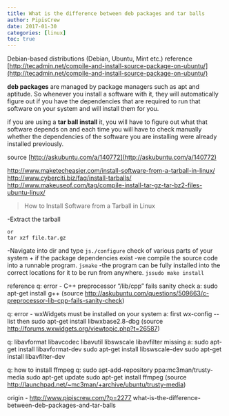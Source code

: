 ```yaml
---
title: What is the difference between deb packages and tar balls
author: PipisCrew
date: 2017-01-30
categories: [linux]
toc: true
---
```


Debian-based distributions (Debian, Ubuntu, Mint etc.)
reference 
[http://tecadmin.net/compile-and-install-source-package-on-ubuntu/](http://tecadmin.net/compile-and-install-source-package-on-ubuntu/)

**deb packages** are managed by package managers such as apt and aptitude. So whenever you install a software with it, they will automatically figure out if you have the dependencies that are required to run that software on your system and will install them for you.

if you are using a **tar ball install** it, you will have to figure out what that software depends on and each time you will have to check manually whether the dependencies of the software you are installing were already installed previously.

source [http://askubuntu.com/a/140772](http://askubuntu.com/a/140772)

http://www.maketecheasier.com/install-software-from-a-tarball-in-linux/
http://www.cyberciti.biz/faq/install-tarballs/
http://www.makeuseof.com/tag/compile-install-tar-gz-tar-bz2-files-ubuntu-linux/

> How to Install Software from a Tarball in Linux

-Extract the tarball 
```jstar -zxvf mytarball.tar.gz
or
tar xzf file.tar.gz
```
-Navigate into dir and type
```js./configure```
check of various parts of your system + if the package dependencies exist
-we compile the source code into a runnable program. 
```jsmake```
-the program can be fully installed into the correct locations for it to be run from anywhere.
```jssudo make install```

reference 
q: error - C++ preprocessor “/lib/cpp” fails sanity check 
a: sudo apt-get install g++ (source http://askubuntu.com/questions/509663/c-preprocessor-lib-cpp-fails-sanity-check)

q: error - wxWidgets must be installed on your system
a: first wx-config --list then sudo apt-get install libwxbase2.8-dbg (source http://forums.wxwidgets.org/viewtopic.php?t=26587)

q: libavformat libavcodec libavutil libswscale libavfilter missing
a: sudo apt-get install libavformat-dev 
sudo apt-get install libswscale-dev
sudo apt-get install libavfilter-dev

q: how to install ffmpeg
q: sudo apt-add-repository ppa:mc3man/trusty-media
sudo apt-get update
sudo apt-get install ffmpeg (source http://launchpad.net/~mc3man/+archive/ubuntu/trusty-media)

origin - http://www.pipiscrew.com/?p=2277 what-is-the-difference-between-deb-packages-and-tar-balls